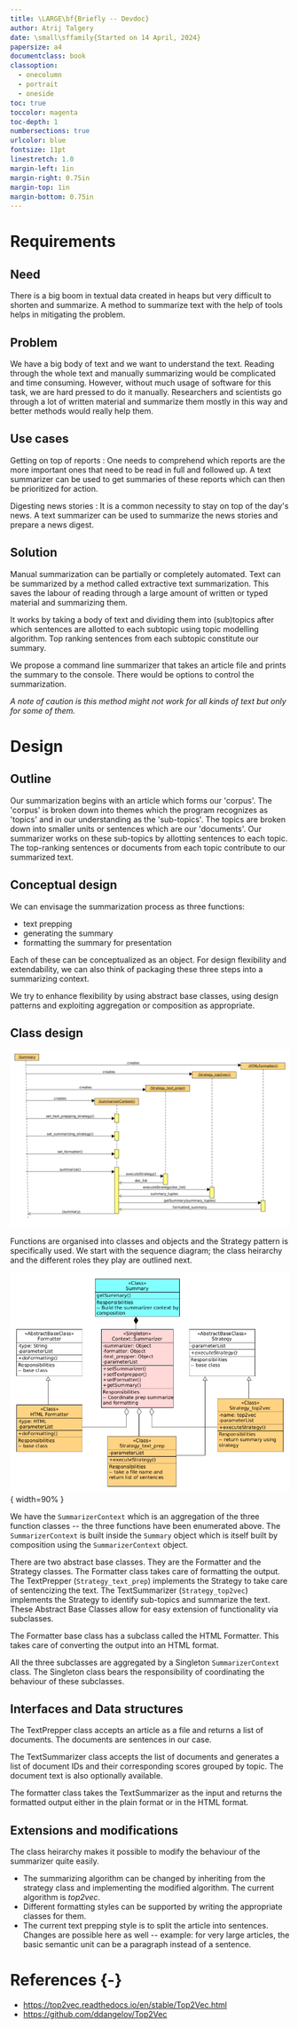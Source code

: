```yaml
---
title: \LARGE\bf{Briefly -- Devdoc}
author: Atrij Talgery
date: \small\sffamily{Started on 14 April, 2024}
papersize: a4
documentclass: book
classoption:
  - onecolumn
  - portrait
  - oneside
toc: true
toccolor: magenta
toc-depth: 1
numbersections: true
urlcolor: blue
fontsize: 11pt
linestretch: 1.0
margin-left: 1in
margin-right: 0.75in
margin-top: 1in
margin-bottom: 0.75in
---
```


# Requirements

## Need

There is a big boom in textual data created in heaps but very difficult to
shorten and summarize.  A method to summarize text with the help of tools
helps in mitigating the problem.

## Problem

We have a big body of text and we want to understand the text.  Reading through
the whole text and manually summarizing would be complicated and time consuming.
However, without much usage of software for this task, we are hard pressed to
do it manually.  Researchers and scientists go through a lot of written material
and summarize them mostly in this way and better methods would really help them.

## Use cases

Getting on top of reports
:  One needs to comprehend which reports are the more important ones that
	need to be read in full and followed up.  A text summarizer can be used to
	get summaries of these reports which can then be prioritized for action.

Digesting news stories
:  It is a common necessity to stay on top of the day's news.  A text
   summarizer can be used to summarize the news stories and prepare a
   news digest.

## Solution

Manual summarization can be partially or completely automated.  Text can be
summarized by a method called extractive text summarization.  This saves the
labour of reading through a large amount of written or typed material and
summarizing them.

It works by taking a body of text and dividing them into (sub)topics
after which sentences are allotted to each subtopic using topic modelling algorithm.
Top ranking sentences from each subtopic constitute our summary.

We propose a command line summarizer that takes an article file and prints the
summary to the console.  There would be options to control the summarization.

_A note of caution is this method might not work for all kinds of text but only
for some of them._

# Design

## Outline

Our summarization begins with an article which forms our 'corpus'.  The 'corpus'
is broken down into themes which the program recognizes as 'topics' and in our
understanding as the 'sub-topics'.  The topics are broken down into smaller units or sentences which are our 'documents'.  Our summarizer works on these sub-topics
by allotting sentences to each topic.  The top-ranking sentences or
documents from each topic contribute to our summarized text.  

## Conceptual design

We can envisage the summarization process as three functions:

- text prepping
- generating the summary
- formatting the summary for presentation

Each of these can be conceptualized as an object.  For design flexibility and
extendability, we can also think of packaging these three steps into a
summarizing context.

We try to enhance flexibility by using abstract base classes, using design
patterns and exploiting aggregation or composition as appropriate.

## Class design

![UML sequence diagram](seq_dia.png)

Functions are organised into classes and objects and the Strategy pattern
is specifically used.  We start with the sequence diagram; the class heirarchy and the different roles they play are outlined next.

![UML class diagram](class_diagram.png){ width=90% }

We have the `SummarizerContext` which is an aggregation of the three function
classes -- the three functions have been enumerated above.  The `SummarizerContext` is
built inside the `Summary` object which is itself built by composition using the `SummarizerContext` object.

There are two abstract base classes.  They are the Formatter and the
Strategy classes.  The Formatter class takes care of formatting the output.
The TextPrepper (`Strategy_text_prep`) implements the Strategy to take care of sentencizing the text.  The TextSummarizer (`Strategy_top2vec`) implements the Strategy to identify sub-topics and summarize the text.  These Abstract Base Classes allow for easy extension of functionality via subclasses.

The Formatter base class has a subclass called the HTML Formatter.  This takes
care of converting the output into an HTML format.

All the three subclasses are aggregated by a Singleton `SummarizerContext` class.  The Singleton class bears the responsibility of coordinating the behaviour of these subclasses.

## Interfaces and Data structures

The TextPrepper class accepts an article as a file and returns a list of documents.
The documents are sentences in our case.

The TextSummarizer class accepts the list of documents and generates a list of
document IDs and their corresponding scores grouped by topic.  The document
text is also optionally available.

The formatter class takes the TextSummarizer as the input and returns the
formatted output either in the plain format or in the HTML format.

## Extensions and modifications

The class heirarchy makes it possible to modify the behaviour of the summarizer
quite easily.

- The summarizing algorithm can be changed by inheriting from the strategy class
and implementing the modified algorithm.  The current algorithm is *top2vec*.
- Different formatting styles can be supported by writing the appropriate classes
for them.
- The current text prepping style is to split the article into sentences.
Changes are possible here as well -- example: for very large articles, the basic semantic unit can be a paragraph instead of a sentence.

# References {-}

- <https://top2vec.readthedocs.io/en/stable/Top2Vec.html>
- <https://github.com/ddangelov/Top2Vec>
